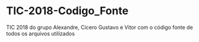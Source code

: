 # TIC-2018-Codigo_Fonte
TIC 2018 do grupo Alexandre, Cicero Gustavo e Vitor com o código fonte de todos os arquivos utilizados
